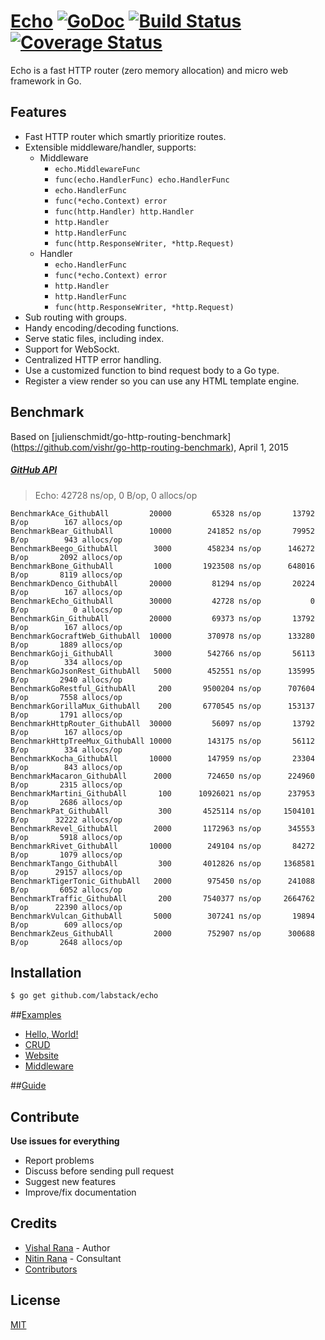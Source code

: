 # [Echo](http://labstack.github.io/echo) [![GoDoc](http://img.shields.io/badge/go-documentation-blue.svg?style=flat-square)](http://godoc.org/github.com/labstack/echo) [![Build Status](http://img.shields.io/travis/labstack/echo.svg?style=flat-square)](https://travis-ci.org/labstack/echo) [![Coverage Status](http://img.shields.io/coveralls/labstack/echo.svg?style=flat-square)](https://coveralls.io/r/labstack/echo)
Echo is a fast HTTP router (zero memory allocation) and micro web framework in Go.

## Features

- Fast HTTP router which smartly prioritize routes.
- Extensible middleware/handler, supports:
	- Middleware
		- `echo.MiddlewareFunc`
		- `func(echo.HandlerFunc) echo.HandlerFunc`
		- `echo.HandlerFunc`
		- `func(*echo.Context) error`
		- `func(http.Handler) http.Handler`
		- `http.Handler`
		- `http.HandlerFunc`
		- `func(http.ResponseWriter, *http.Request)`
	- Handler
		- `echo.HandlerFunc`
		- `func(*echo.Context) error`
		- `http.Handler`
		- `http.HandlerFunc`
		- `func(http.ResponseWriter, *http.Request)`
- Sub routing with groups.
- Handy encoding/decoding functions.
- Serve static files, including index.
- Support for WebSockt.
- Centralized HTTP error handling.
- Use a customized function to bind request body to a Go type.
- Register a view render so you can use any HTML template engine.

## Benchmark

Based on [julienschmidt/go-http-routing-benchmark] (https://github.com/vishr/go-http-routing-benchmark), April 1, 2015

##### [GitHub API](http://developer.github.com/v3)

> Echo: 42728 ns/op, 0 B/op, 0 allocs/op

```
BenchmarkAce_GithubAll	   	   20000	     65328 ns/op	   13792 B/op	     167 allocs/op
BenchmarkBear_GithubAll	   	   10000	    241852 ns/op	   79952 B/op	     943 allocs/op
BenchmarkBeego_GithubAll	    3000	    458234 ns/op	  146272 B/op	    2092 allocs/op
BenchmarkBone_GithubAll	    	1000	   1923508 ns/op	  648016 B/op	    8119 allocs/op
BenchmarkDenco_GithubAll	   20000	     81294 ns/op	   20224 B/op	     167 allocs/op
BenchmarkEcho_GithubAll	   	   30000	     42728 ns/op	       0 B/op	       0 allocs/op
BenchmarkGin_GithubAll	   	   20000	     69373 ns/op	   13792 B/op	     167 allocs/op
BenchmarkGocraftWeb_GithubAll  10000	    370978 ns/op	  133280 B/op	    1889 allocs/op
BenchmarkGoji_GithubAll	    	3000	    542766 ns/op	   56113 B/op	     334 allocs/op
BenchmarkGoJsonRest_GithubAll	5000	    452551 ns/op	  135995 B/op	    2940 allocs/op
BenchmarkGoRestful_GithubAll	 200	   9500204 ns/op	  707604 B/op	    7558 allocs/op
BenchmarkGorillaMux_GithubAll	 200	   6770545 ns/op	  153137 B/op	    1791 allocs/op
BenchmarkHttpRouter_GithubAll  30000	     56097 ns/op	   13792 B/op	     167 allocs/op
BenchmarkHttpTreeMux_GithubAll 10000	    143175 ns/op	   56112 B/op	     334 allocs/op
BenchmarkKocha_GithubAll	   10000	    147959 ns/op	   23304 B/op	     843 allocs/op
BenchmarkMacaron_GithubAll	    2000	    724650 ns/op	  224960 B/op	    2315 allocs/op
BenchmarkMartini_GithubAll	     100	  10926021 ns/op	  237953 B/op	    2686 allocs/op
BenchmarkPat_GithubAll	     	 300	   4525114 ns/op	 1504101 B/op	   32222 allocs/op
BenchmarkRevel_GithubAll	    2000	   1172963 ns/op	  345553 B/op	    5918 allocs/op
BenchmarkRivet_GithubAll	   10000	    249104 ns/op	   84272 B/op	    1079 allocs/op
BenchmarkTango_GithubAll	     300	   4012826 ns/op	 1368581 B/op	   29157 allocs/op
BenchmarkTigerTonic_GithubAll	2000	    975450 ns/op	  241088 B/op	    6052 allocs/op
BenchmarkTraffic_GithubAll	     200	   7540377 ns/op	 2664762 B/op	   22390 allocs/op
BenchmarkVulcan_GithubAll	    5000	    307241 ns/op	   19894 B/op	     609 allocs/op
BenchmarkZeus_GithubAll	        2000	    752907 ns/op	  300688 B/op	    2648 allocs/op
```

## Installation

```sh
$ go get github.com/labstack/echo
```

##[Examples](https://github.com/labstack/echo/tree/master/examples)

- [Hello, World!](https://github.com/labstack/echo/tree/master/examples/hello)
- [CRUD](https://github.com/labstack/echo/tree/master/examples/crud)
- [Website](https://github.com/labstack/echo/tree/master/examples/website)
- [Middleware](https://github.com/labstack/echo/tree/master/examples/middleware)

##[Guide](http://labstack.github.io/echo/guide)

## Contribute

**Use issues for everything**

- Report problems
- Discuss before sending pull request
- Suggest new features
- Improve/fix documentation

## Credits
- [Vishal Rana](https://github.com/vishr) - Author
- [Nitin Rana](https://github.com/nr17) - Consultant
- [Contributors](https://github.com/labstack/echo/graphs/contributors)

## License

[MIT](https://github.com/labstack/echo/blob/master/LICENSE)
